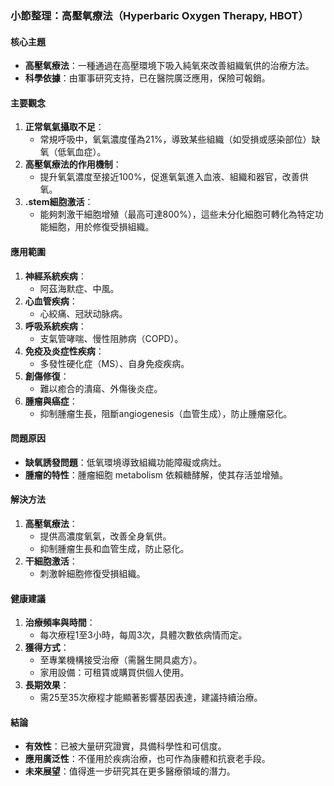 ### 小節整理：高壓氧療法（Hyperbaric Oxygen Therapy, HBOT）

#### 核心主題
- **高壓氧療法**：一種通過在高壓環境下吸入純氧來改善組織氧供的治療方法。
- **科學依據**：由軍事研究支持，已在醫院廣泛應用，保險可報銷。

#### 主要觀念
1. **正常氧氣攝取不足**：
   - 常規呼吸中，氧氣濃度僅為21%，導致某些組織（如受損或感染部位）缺氧（低氧血症）。
2. **高壓氧療法的作用機制**：
   - 提升氧氣濃度至接近100%，促進氧氣進入血液、組織和器官，改善供氧。
3. **.stem細胞激活**：
   - 能夠刺激干細胞增殖（最高可達800%），這些未分化細胞可轉化為特定功能細胞，用於修復受損組織。

#### 應用範圍
1. **神經系統疾病**：
   - 阿茲海默症、中風。
2. **心血管疾病**：
   - 心絞痛、冠狀动脉病。
3. **呼吸系統疾病**：
   - 支氣管哮喘、慢性阻肺病（COPD）。
4. **免疫及炎症性疾病**：
   - 多發性硬化症（MS）、自身免疫疾病。
5. **創傷修復**：
   - 難以癒合的潰瘍、外傷後炎症。
6. **腫瘤與癌症**：
   - 抑制腫瘤生長，阻斷angiogenesis（血管生成），防止腫瘤惡化。

#### 問題原因
- **缺氧誘發問題**：低氧環境導致組織功能障礙或病灶。
- **腫瘤的特性**：腫瘤細胞 metabolism 依賴糖酵解，使其存活並增殖。

#### 解決方法
1. **高壓氧療法**：
   - 提供高濃度氧氣，改善全身氧供。
   - 抑制腫瘤生長和血管生成，防止惡化。
2. **干細胞激活**：
   - 刺激幹細胞修復受損組織。

#### 健康建議
1. **治療頻率與時間**：
   - 每次療程1至3小時，每周3次，具體次數依病情而定。
2. **獲得方式**：
   - 至專業機構接受治療（需醫生開具處方）。
   - 家用設備：可租賃或購買供個人使用。
3. **長期效果**：
   - 需25至35次療程才能顯著影響基因表達，建議持續治療。

#### 結論
- **有效性**：已被大量研究證實，具備科學性和可信度。
- **應用廣泛性**：不僅用於疾病治療，也可作為康體和抗衰老手段。
- **未來展望**：值得進一步研究其在更多醫療領域的潛力。